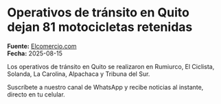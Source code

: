 # Operativos de tránsito en Quito dejan 81 motocicletas retenidas

**Fuente:** [Elcomercio.com](https://www.elcomercio.com/actualidad/quito/operativos-transito-quito-dejan-81-motocicletas-retenidas/)  
**Fecha:** 2025-08-15

Los operativos de tránsito en Quito se realizaron en Rumiurco, El Ciclista, Solanda, La Carolina, Alpachaca y Tribuna del Sur.

Suscríbete a nuestro canal de WhatsApp y recibe noticias al instante, directo en tu celular.
